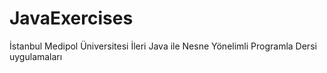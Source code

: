 # JavaExercises
 İstanbul Medipol Üniversitesi İleri Java ile Nesne Yönelimli Programla Dersi uygulamaları

